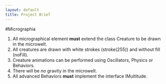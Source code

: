 ```yaml
---
layout: default
title: Project Brief
---
```


#Micrographia

1. All micrographical element __must__ extend the class Creature to be drawn in the microwelt.
2. All creatures are drawn with white strokes (stroke(255)) and without fill (noFill).
3. Creature animations can be performed using Oscillators, Physics or Behaviors.
4. There will be _no_ gravity in the microwelt.
5. All advanced Behaviors __must__ implement the interface IMultitude. 
